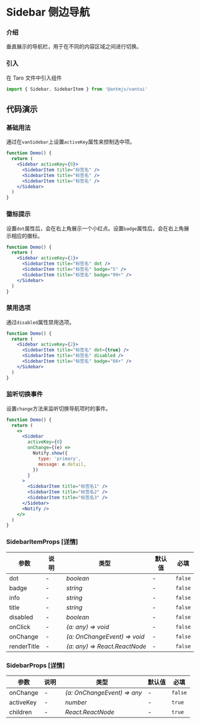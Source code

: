 # Sidebar 侧边导航

### 介绍

垂直展示的导航栏，用于在不同的内容区域之间进行切换。

### 引入

在 Taro 文件中引入组件

```js
import { Sidebar, SidebarItem } from '@antmjs/vantui'
```

## 代码演示

### 基础用法

通过在`vanSidebar`上设置`activeKey`属性来控制选中项。

```jsx
function Demo() {
  return (
    <Sidebar activeKey={0}>
      <SidebarItem title="标签名" />
      <SidebarItem title="标签名" />
      <SidebarItem title="标签名" />
    </Sidebar>
  )
}
```

### 徽标提示

设置`dot`属性后，会在右上角展示一个小红点。设置`badge`属性后，会在右上角展示相应的徽标。

```jsx
function Demo() {
  return (
    <Sidebar activeKey={1}>
      <SidebarItem title="标签名" dot />
      <SidebarItem title="标签名" badge="5" />
      <SidebarItem title="标签名" badge="99+" />
    </Sidebar>
  )
}
```

### 禁用选项

通过`disabled`属性禁用选项。

```jsx
function Demo() {
  return (
    <Sidebar activeKey={2}>
      <SidebarItem title="标签名" dot={true} />
      <SidebarItem title="标签名" disabled />
      <SidebarItem title="标签名" badge="66+" />
    </Sidebar>
  )
}
```

### 监听切换事件

设置`change`方法来监听切换导航项时的事件。

```jsx
function Demo() {
  return (
    <>
      <Sidebar
        activeKey={0}
        onChange={(e) =>
          Notify.show({
            type: 'primary',
            message: e.detail,
          })
        }
      >
        <SidebarItem title="标签名1" />
        <SidebarItem title="标签名2" />
        <SidebarItem title="标签名3" />
      </Sidebar>
      <Notify />
    </>
  )
}
```

### SidebarItemProps [[详情]](https://github.com/AntmJS/vantui/tree/main/packages/vantui/types/sidebar.d.ts)

| 参数        | 说明 | 类型                                                          | 默认值 | 必填    |
| ----------- | ---- | ------------------------------------------------------------- | ------ | ------- |
| dot         | -    | _&nbsp;&nbsp;boolean<br/>_                                    | -      | `false` |
| badge       | -    | _&nbsp;&nbsp;string<br/>_                                     | -      | `false` |
| info        | -    | _&nbsp;&nbsp;string<br/>_                                     | -      | `false` |
| title       | -    | _&nbsp;&nbsp;string<br/>_                                     | -      | `false` |
| disabled    | -    | _&nbsp;&nbsp;boolean<br/>_                                    | -      | `false` |
| onClick     | -    | _&nbsp;&nbsp;(a:&nbsp;any)&nbsp;=>&nbsp;void<br/>_            | -      | `false` |
| onChange    | -    | _&nbsp;&nbsp;(a:&nbsp;OnChangeEvent)&nbsp;=>&nbsp;void<br/>_  | -      | `false` |
| renderTitle | -    | _&nbsp;&nbsp;(a:&nbsp;any)&nbsp;=>&nbsp;React.ReactNode<br/>_ | -      | `false` |

### SidebarProps [[详情]](https://github.com/AntmJS/vantui/tree/main/packages/vantui/types/sidebar.d.ts)

| 参数      | 说明 | 类型                                                        | 默认值 | 必填    |
| --------- | ---- | ----------------------------------------------------------- | ------ | ------- |
| onChange  | -    | _&nbsp;&nbsp;(a:&nbsp;OnChangeEvent)&nbsp;=>&nbsp;any<br/>_ | -      | `false` |
| activeKey | -    | _&nbsp;&nbsp;number<br/>_                                   | -      | `true`  |
| children  | -    | _&nbsp;&nbsp;React.ReactNode<br/>_                          | -      | `true`  |
